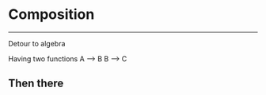 
# Composition

---
Detour to algebra

Having two functions
A --> B
B --> C

Then there  
---
<!--stackedit_data:
eyJoaXN0b3J5IjpbLTIxMDI3MzQ4NiwtMTU1MjU3ODMxOSwtMT
kyODQ0NTk0OF19
-->